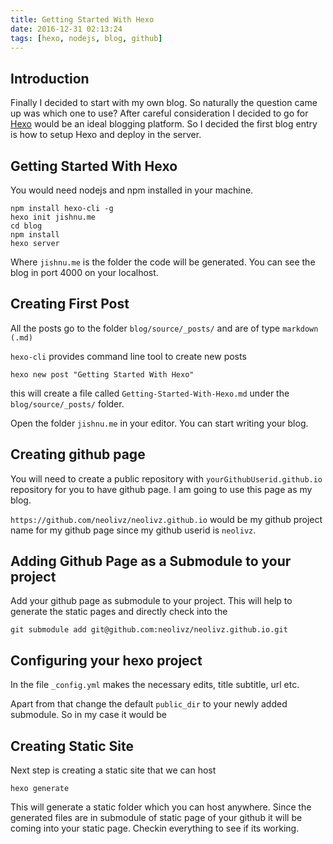 ```yaml
---
title: Getting Started With Hexo
date: 2016-12-31 02:13:24
tags: [hexo, nodejs, blog, github]
---
```

## Introduction

Finally I decided to start with my own blog. So naturally the question came up was which one to use? After careful consideration I decided to go for [Hexo](https://hexo.io) would be an ideal blogging platform. So I decided the first blog entry is how to setup Hexo and deploy in the server.


## Getting Started With Hexo
You would need nodejs and npm installed in your machine.

```
npm install hexo-cli -g
hexo init jishnu.me
cd blog
npm install
hexo server
```
Where `jishnu.me` is the folder the code will be generated. You can see the blog in port 4000 on your localhost.

## Creating First Post

All the posts go to the folder `blog/source/_posts/` and are of type `markdown (.md)`

`hexo-cli` provides command line tool to create new posts

```
hexo new post "Getting Started With Hexo"
```
this will create a file called `Getting-Started-With-Hexo.md` under the `blog/source/_posts/` folder.

Open the folder `jishnu.me` in your editor. You can start writing your blog.

## Creating github page

You will need to create a public repository with `yourGithubUserid.github.io` repository for you to have github page. I am going to use this page as my blog.

`https://github.com/neolivz/neolivz.github.io` would be my github project name for my github page since my github userid is `neolivz`.

## Adding Github Page as a Submodule to your project

Add your github page as submodule to your project. This will help to generate the static pages and directly check into the
```
git submodule add git@github.com:neolivz/neolivz.github.io.git
```

## Configuring your hexo project

In the file `_config.yml` makes the necessary edits, title subtitle, url etc.

Apart from that change the default `public_dir` to your newly added submodule. So in my case it would be


## Creating Static Site

Next step is creating a static site that we can host

```
hexo generate
```

This will generate a static folder which you can host anywhere. Since the generated files are in submodule of static page of your github it will be coming into your static page. Checkin everything to see if its working.
